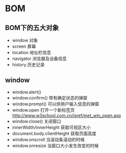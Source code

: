 # BOM

## BOM下的五大对象
- window 对象
- screen 屏幕
- location 地址栏信息
- navigator 浏览器及设备信息
- history  历史记录

## window 
- window.alert()
- window.confirm() 带有确定状态的弹窗
- window.prompt() 可以供用户输入信息的弹窗
- window.open 打开一个新标签页 http://www.w3school.com.cn/jsref/met_win_open.asp
- window.close() 关闭窗口
- innerWidth/innerHeight 获取可视区大小
- document.body.clientHeight 获取页面高度
- window.onscroll 当滚动条滚动的时候
- window.onresize 当窗口大小发生改变的时候